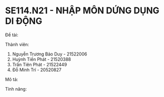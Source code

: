 # SE114.N21 - NHẬP MÔN DỨNG DỤNG DI ĐỘNG

Đề tài:

Thành viên:
1. Nguyễn Trương Bảo Duy - 21522006
2. Huỳnh Tiến Phát - 21520388
3. Trần Tiên Phát - 21522449
4. Đỗ Minh Trí - 20520827

Mô tả:

Tính năng:

